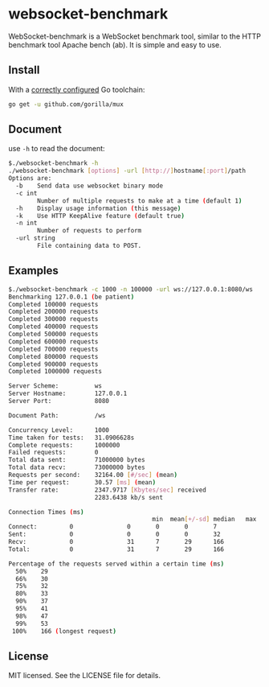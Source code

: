 # websocket-benchmark
WebSocket-benchmark is a WebSocket benchmark tool, similar to the HTTP benchmark tool Apache bench (ab). It is simple and easy to use.



## Install

With a [correctly configured](https://golang.org/doc/install#testing) Go toolchain:

```sh
go get -u github.com/gorilla/mux
```

## Document

use `-h` to read the document:

```sh
$./websocket-benchmark -h
./websocket-benchmark [options] -url [http://]hostname[:port]/path
Options are:
  -b    Send data use websocket binary mode
  -c int
        Number of multiple requests to make at a time (default 1)
  -h    Display usage information (this message)
  -k    Use HTTP KeepAlive feature (default true)
  -n int
        Number of requests to perform
  -url string
        File containing data to POST. 
```

## Examples



```sh
$./websocket-benchmark -c 1000 -n 100000 -url ws://127.0.0.1:8080/ws
Benchmarking 127.0.0.1 (be patient)
Completed 100000 requests
Completed 200000 requests
Completed 300000 requests
Completed 400000 requests
Completed 500000 requests
Completed 600000 requests
Completed 700000 requests
Completed 800000 requests
Completed 900000 requests
Completed 1000000 requests

Server Scheme:          ws
Server Hostname:        127.0.0.1
Server Port:            8080

Document Path:          /ws

Concurrency Level:      1000
Time taken for tests:   31.0906628s
Complete requests:      1000000
Failed requests:        0
Total data sent:        71000000 bytes
Total data recv:        73000000 bytes
Requests per second:    32164.00 [#/sec] (mean)
Time per request:       30.57 [ms] (mean)
Transfer rate:          2347.9717 [Kbytes/sec] received
                        2283.6438 kb/s sent

Connection Times (ms)
                                        min  mean[+/-sd] median   max
Connect:         0               0       0       0       7
Sent:            0               0       0       0       32
Recv:            0               31      7       29      166
Total:           0               31      7       29      166

Percentage of the requests served within a certain time (ms)
  50%    29
  66%    30
  75%    32
  80%    33
  90%    37
  95%    41
  98%    47
  99%    53
 100%    166 (longest request)
```


## License

MIT licensed. See the LICENSE file for details.